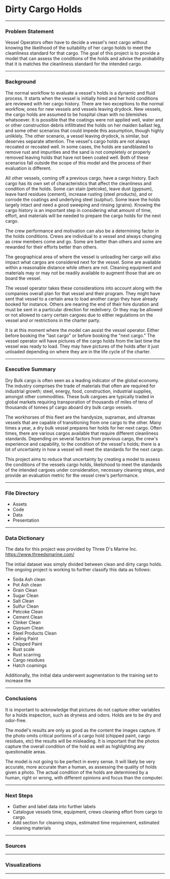 # Dirty Cargo Holds
___

### Problem Statement

Vessel Operators often have to decide a vessel's next cargo without knowing the likelihood of the suitability of her cargo holds to meet the cleanliness standard for that cargo.  The goal of this project is to provide a model that can assess the conditions of the holds and advise the probability that it is matches the cleanliness standard for the intended cargo.
___

### Background

The normal workflow to evaluate a vessel's holds is a dynamic and fluid process.  It starts when the vessel is initially hired and her hold conditions are reviewed with her cargo history.  There are two exceptions to the normal workflow, ones for new vessels and vessels leaving drydock.  New vessels, the cargo holds are assumed to be hospital clean with no blemishes whatsoever.  It is possible that the coatings were not applied well, water and or other construction debris infilitrated the holds on her maiden ballast leg, and some other scenarios that could impede this assumption, though highly unliklely.  The other scenario, a vessel leaving drydock, is similar, but deserves separate attention.  The vessel's cargo holds are not always recoated or recoated well.  In some cases, the holds are sandblasted to remove rust and impurities and the sand is not completely or properly removed leaving holds that have not been coated well.  Both of these scenarios fall outside the scope of this model and the process of their evaluation is different.

All other vessels, coming off a previous cargo, have a cargo history.  Each cargo has its own set of characteristics that affect the cleanliness and condition of the holds.  Some can stain (petcoke), leave dust (gypsum), leave hard residues (cement), increase rusting (steel products), and or corrode the coatings and underlying steel (sulphur).  Some leave the holds largely intact and need a good sweeping and rinsing (grains).  Knowing the cargo history is an important step in considering what amount of time, effort, and materials will be needed to prepare the cargo holds for the next cargo.

The crew performance and motivation can also be a determining factor in the holds conditions.  Crews are individual to a vessel and always changing as crew members come and go.  Some are better than others and some are rewarded for their efforts better than others.

The geographical area of where the vessel is unloading her cargo will also impact what cargos are considered next for the vessel.  Some are available within a reasonable distance while others are not.  Cleaning equipment and materials may or may not be readily available to augment those that are on board the vessel.

The vessel operator takes these considerations into account along with the companies overall plan for that vessel and their program.  They might have sent that vessel to a certain area to load another cargo they have already booked for instance.  Others are nearing the end of their hire duration and must be sent in a particular direction for redelivery.  Or they may be allowed or not allowed to carry certain cargoes due to either regulations on the vessel and or restrictions in the charter party.

It is at this moment where the model can assist the vessel operator.  Either before booking the "last cargo" or before booking the "next cargo."  The vessel operator will have pictures of the cargo holds from the last time the vessel was ready to load.  They may have pictures of the holds after it just unloaded depending on where they are in the life cycle of the charter.

___


### Executive Summary

Dry Bulk cargo is often seen as a leading indicator of the global economy.  The industry comprises the trade of materials that often are required for industrial growth; steel, energy, food, construction, industrial supplies, amongst other commodities.  These bulk cargoes are typically traded in global markets requiring transporation of thousands of miles of tens of thousands of tonnes pf cargo aboard dry bulk cargo vessels.  

The workhorses of this fleet are the handysize, supramax, and ultramax vessels that are capable of transitioning from one cargo to the other. Many times a year, a dry bulk vessel prepares her holds for her next cargo.  Often times, there are various cargos available that require different cleanliness standards.  Depending on several factors from previous cargo, the crew's experience and capability, to the condition of the vessel's holds; there is a lot of uncertainty in how a vessel will meet the standards for the next cargo.

This project aims to reduce that uncertainty by creating a model to assess the conditions of the vessels cargo holds, likelohood to meet the standards of the intended cargoes under consideration, necessary cleaning steps, and provide an evaluation metric for the vessel crew's performance.

___


### File Directory

* Assets
* Code
* Data
* Presentation
___

### Data Dictionary

The data for this project was provided by Three D's Marine Inc.
https://www.threedsmarine.com/ 

The initial dataset was simply divided between clean and dirty cargo holds.
The ongoing project is working to further classify this data as follows:

* Soda Ash clean
* Pot Ash clean
* Grain Clean
* Sugar Clean
* Salt Clean
* Sulfur Clean
* Petcoke Clean
* Cement Clean
* Clinker Clean
* Gypsum Clean
* Steel Products Clean
* Failing Paint
* Chipped Paint
* Rust scale
* Rust scarring
* Cargo residues
* Hatch coamings

Additionally, the initial data underwent augmentation to the training set to increase the 
___

### Conclusions

It is important to acknowledge that pictures do not capture other variables for a holds inspection, such as dryness and odors.  Holds are to be dry and odor-free.

The model's results are only as good as the content the images capture.  If the photo omits critical portions of a cargo hold (chipped paint, cargo residues, etc) the results will be misleading.  It is important that the photos capture the overall condition of the hold as well as highlighting any questionable areas.

The model is not going to be perfect in every sense.  It will likely be very accurate, more accurate than a human, as assessing the quality of holds given a photo.  The actual condition of the holds are determined by a human, right or wrong, with different opinions and focus than the computer.
___

### Next Steps

* Gather and label data into further labels
* Catalogue vessels time, equipment, crews cleaning effort from cargo to cargo.
* Add section for cleaning steps, estimated time requirement, estimated cleaning materials
___

### Sources

___

### Visualizations

___
